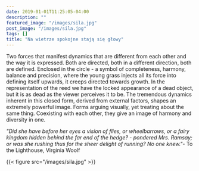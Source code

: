 ```yaml
---
date: 2019-01-01T11:25:05-04:00
description: ""
featured_image: "/images/sila.jpg"
post_image: "/images/sila.jpg"
tags: []
title: "Na wietrze spokojne stają się głowy"
---
```

Two forces that manifest dynamics that are different from each other and the way it is expressed. Both are directed, both in a different direction, both are defined. Enclosed in the circle - a symbol of completeness, harmony, balance and precision, where the young grass injects all its force into defining itself upwards, it creeps directed towards growth. In the representation of the reed we have the locked appearance of a dead object, but it is as dead as the viewer perceives it to be. The tremendous dynamics inherent in this closed form, derived from external factors, shapes an extremely powerful image. Forms arguing visually, yet treating about the same thing. Coexisting with each other, they give an image of harmony and diversity in one.

*"Did she have before her eyes a vision of flies, or wheelbarrows, or a fairy kingdom hidden behind the far end of the hedge? - pondered Mrs. Ramsay; or was she rushing thus for the sheer delight of running? No one knew."*- To the Lighthouse, Virginia Woolf



{{< figure src="/images/sila.jpg" >}}
